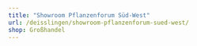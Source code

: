 ```yaml
---
title: "Showroom Pflanzenforum Süd-West"
url: /deisslingen/showroom-pflanzenforum-sued-west/
shop: Großhandel
---
```


